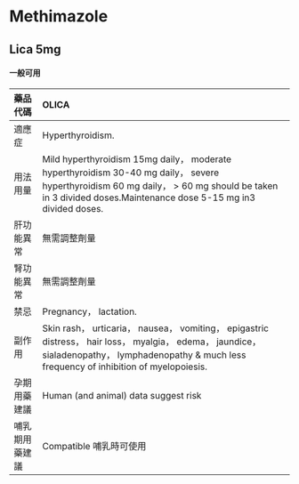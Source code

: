 # Methimazole

## Lica 5mg

#### 一般可用

| 藥品代碼       | OLICA                                                                                                                                                                                                   |
|:---------------|:--------------------------------------------------------------------------------------------------------------------------------------------------------------------------------------------------------|
| 適應症         | Hyperthyroidism.                                                                                                                                                                                        |
| 用法用量       | Mild hyperthyroidism 15mg daily， moderate hyperthyroidism 30-40 mg daily， severe hyperthyroidism 60 mg daily， > 60 mg should be taken in 3 divided doses.Maintenance dose 5-15 mg in3 divided doses. |
| 肝功能異常     | 無需調整劑量                                                                                                                                                                                            |
| 腎功能異常     | 無需調整劑量                                                                                                                                                                                            |
| 禁忌           | Pregnancy， lactation.                                                                                                                                                                                  |
| 副作用         | Skin rash， urticaria， nausea， vomiting， epigastric distress， hair loss， myalgia， edema， jaundice， sialadenopathy， lymphadenopathy & much less frequency of inhibition of myelopoiesis.        |
| 孕期用藥建議   | Human (and animal) data suggest risk                                                                                                                                                                    |
| 哺乳期用藥建議 | Compatible 哺乳時可使用                                                                                                                                                                                 |

